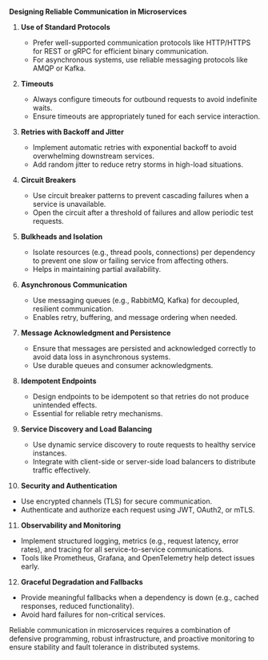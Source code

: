 **Designing Reliable Communication in Microservices**

1. **Use of Standard Protocols**

   * Prefer well-supported communication protocols like HTTP/HTTPS for REST or gRPC for efficient binary communication.
   * For asynchronous systems, use reliable messaging protocols like AMQP or Kafka.

2. **Timeouts**

   * Always configure timeouts for outbound requests to avoid indefinite waits.
   * Ensure timeouts are appropriately tuned for each service interaction.

3. **Retries with Backoff and Jitter**

   * Implement automatic retries with exponential backoff to avoid overwhelming downstream services.
   * Add random jitter to reduce retry storms in high-load situations.

4. **Circuit Breakers**

   * Use circuit breaker patterns to prevent cascading failures when a service is unavailable.
   * Open the circuit after a threshold of failures and allow periodic test requests.

5. **Bulkheads and Isolation**

   * Isolate resources (e.g., thread pools, connections) per dependency to prevent one slow or failing service from affecting others.
   * Helps in maintaining partial availability.

6. **Asynchronous Communication**

   * Use messaging queues (e.g., RabbitMQ, Kafka) for decoupled, resilient communication.
   * Enables retry, buffering, and message ordering when needed.

7. **Message Acknowledgment and Persistence**

   * Ensure that messages are persisted and acknowledged correctly to avoid data loss in asynchronous systems.
   * Use durable queues and consumer acknowledgments.

8. **Idempotent Endpoints**

   * Design endpoints to be idempotent so that retries do not produce unintended effects.
   * Essential for reliable retry mechanisms.

9. **Service Discovery and Load Balancing**

   * Use dynamic service discovery to route requests to healthy service instances.
   * Integrate with client-side or server-side load balancers to distribute traffic effectively.

10. **Security and Authentication**

* Use encrypted channels (TLS) for secure communication.
* Authenticate and authorize each request using JWT, OAuth2, or mTLS.

11. **Observability and Monitoring**

* Implement structured logging, metrics (e.g., request latency, error rates), and tracing for all service-to-service communications.
* Tools like Prometheus, Grafana, and OpenTelemetry help detect issues early.

12. **Graceful Degradation and Fallbacks**

* Provide meaningful fallbacks when a dependency is down (e.g., cached responses, reduced functionality).
* Avoid hard failures for non-critical services.

Reliable communication in microservices requires a combination of defensive programming, robust infrastructure, and proactive monitoring to ensure stability and fault tolerance in distributed systems.

